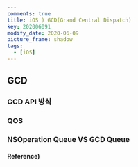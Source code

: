 ```yaml
---
comments: true
title: iOS ) GCD(Grand Central Dispatch)
key: 202006091
modify_date: 2020-06-09
picture_frame: shadow
tags:
  - [iOS]
---
```

 
## GCD

### GCD API 방식

### QOS

### NSOperation Queue VS GCD Queue

#### Reference)
 
